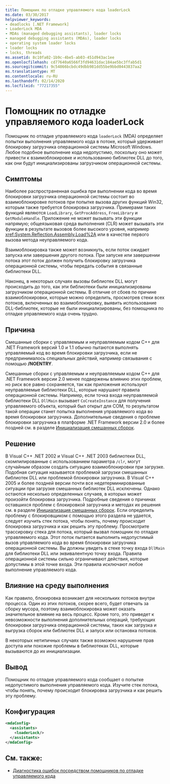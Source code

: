 ```yaml
---
title: Помощник по отладке управляемого кода loaderLock
ms.date: 03/30/2017
helpviewer_keywords:
- deadlocks [.NET Framework]
- LoaderLock MDA
- MDAs (managed debugging assistants), loader locks
- managed debugging assistants (MDAs), loader locks
- operating system loader locks
- loader locks
- locks, threads
ms.assetid: 8c10fa02-1b9c-4be5-ab03-451d943ac1ee
ms.openlocfilehash: cd77640a6566f3fd94631dac184ae5bc3ffab5d1
ms.sourcegitcommit: 9c54866bcbdc49dbb981dd55be9bbd0443837aa2
ms.translationtype: MT
ms.contentlocale: ru-RU
ms.lasthandoff: 02/14/2020
ms.locfileid: "77217355"
---
```

# <a name="loaderlock-mda"></a>Помощник по отладке управляемого кода loaderLock
Помощник по отладке управляемого кода `loaderLock` (MDA) определяет попытки выполнения управляемого кода в потоке, который удерживает блокировку загрузчика операционной системы Microsoft Windows.  Любое подобное выполнение кода недопустимо, поскольку оно может привести к взаимоблокировке и использованию библиотек DLL до того, как они будут инициализированы загрузчиком операционной системы.  
  
## <a name="symptoms"></a>Симптомы  
 Наиболее распространенная ошибка при выполнении кода во время блокировки загрузчика операционной системы состоит во взаимоблокировке потоков при попытке вызова других функций Win32, которым также требуется блокировка загрузчика.  Примерами таких функций являются `LoadLibrary`, `GetProcAddress`, `FreeLibrary` и `GetModuleHandle`.  Приложение не может вызывать эти функции напрямую; общеязыковая среда выполнения (CLR) может вызывать эти функции в результате вызовов более высокого уровня, например <xref:System.Reflection.Assembly.Load%2A> или в качестве первого вызова метода неуправляемого кода.  
  
 Взаимоблокировка также может возникнуть, если поток ожидает запуска или завершения другого потока.  При запуске или завершении потока этот поток должен получить блокировку загрузчика операционной системы, чтобы передать события в связанные библиотеки DLL.  
  
 Наконец, в некоторых случаях вызовы библиотек DLL могут происходить до того, как эти библиотеки были инициализированы загрузчиком операционной системы.  В отличие от сбоев по причине взаимоблокировки, которые можно определить, просмотрев стеки всех потоков, включенных во взаимоблокировку, выявить использование DLL-библиотек, которые не были инициализированы, без помощника по отладке управляемого кода очень трудно.  
  
## <a name="cause"></a>Причина  
 Смешанные сборки с управляемым и неуправляемым кодом C++ для .NET Framework версий 1.0 и 1.1 обычно пытаются выполнять управляемый код во время блокировки загрузчика, если не предпринималось специальных действий, например связывания с помощью **/NOENTRY**.
  
 Смешанные сборки с управляемым и неуправляемым кодом C++ для .NET Framework версии 2.0 менее подвержены влиянию этих проблем, но риск все равно сохраняется, так как приложения используют неуправляемые библиотеки DLL, которые нарушают правила операционной системы.  Например, если точка входа неуправляемой библиотеки DLL `DllMain` вызывает `CoCreateInstance` для получения управляемого объекта, который был открыт для COM, то результатом такой операции станет попытка выполнения управляемого кода во время блокировки загрузчика. Дополнительные сведения о проблеме блокировки загрузчика в платформе .NET Framework версии 2.0 и более поздней см. в разделе [Инициализация смешанных сборок](/cpp/dotnet/initialization-of-mixed-assemblies).  
  
## <a name="resolution"></a>Решение  
 В Visual C++ .NET 2002 и Visual C++ .NET 2003 библиотеки DLL, скомпилированные с использованием параметра `/clr`, могут случайным образом создать ситуацию взаимоблокировки при загрузке. Подобная ситуация называется проблемой загрузки смешанных библиотек DLL или проблемой блокировки загрузчика. В Visual C++ 2005 и более поздней версии почти все недетерминированные ситуации при загрузке смешанных библиотек DLL исключены. Однако остаются несколько определенных случаев, в которых может произойти блокировка загрузчика. Подробные сведения о причинах оставшихся проблем с блокировкой загрузчика и методах их решения см. в разделе [Инициализация смешанных сборок](/cpp/dotnet/initialization-of-mixed-assemblies). Если определить проблему с блокировщиком с помощью этого раздела не удается, следует изучить стек потока, чтобы понять, почему происходит блокировка загрузчика и как решить эту проблему. Просмотрите трассировку стека для потока, который вызвал помощник по отладке управляемого кода.  Этот поток пытается выполнить недопустимый вызов управляемого кода во время блокировки загрузчика операционной системы.  Вы должны увидеть в стеке точку входа `DllMain` для библиотеки DLL или эквивалентную точку входа.  Правила операционной системы сильно ограничивают действия, которые допустимы в этой точке входа.  Эти правила исключают любое выполнение управляемого кода.  
  
## <a name="effect-on-the-runtime"></a>Влияние на среду выполнения  
 Как правило, блокировка возникает для нескольких потоков внутри процесса.  Один из этих потоков, скорее всего, будет отвечать за сборку мусора, поэтому взаимоблокировка может оказать значительное влияние на весь процесс.  Кроме того, это приведет к невозможности выполнения дополнительных операций, требующих блокировки загрузчика операционной системы, таких как загрузка и выгрузка сборок или библиотек DLL и запуск или остановка потоков.  
  
 В некоторых нетипичных случаях также возможно нарушение прав доступа или похожие проблемы в библиотеках DLL, которые вызываются до их инициализации.  
  
## <a name="output"></a>Вывод  
 Помощник по отладке управляемого кода сообщает о попытке недопустимого выполнения управляемого кода.  Изучите стек потока, чтобы понять, почему происходит блокировка загрузчика и как решить эту проблему.  
  
## <a name="configuration"></a>Конфигурация  
  
```xml  
<mdaConfig>  
  <assistants>  
    <loaderLock/>  
  </assistants>  
</mdaConfig>  
```  
  
## <a name="see-also"></a>См. также:

- [Диагностика ошибок посредством помощников по отладке управляемого кода](diagnosing-errors-with-managed-debugging-assistants.md)
